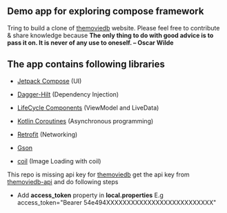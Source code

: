 ## Demo app for exploring compose framework
 Tring to build a clone of [themoviedb]([https://themoviedb.org/]) website. Please feel free to contribute & share knowledge because 
 **The only thing to do with good advice is to pass it on. It is never of any use to oneself. – Oscar Wilde**

## The app contains following libraries

- [Jetpack Compose](https://developer.android.com/jetpack/compose) (UI)

- [Dagger-Hilt](https://dagger.dev/hilt/) (Dependency Injection)

- [LifeCycle Components](https://developer.android.com/topic/libraries/architecture/livedata) (ViewModel and LiveData)

- [Kotlin Coroutines](https://kotlinlang.org/docs/reference/coroutines-overview.html) (Asynchronous programming)

- [Retrofit](https://square.github.io/retrofit/) (Networking)

- [Gson](https://github.com/square/gson) 

- [coil](https://github.com/coil-kt/coil) (Image Loading with coil)


This repo is missing api key for [themoviedb]([https://themoviedb.org/])
get the api key from [themoviedb-api](https://developer.themoviedb.org/reference/movie-top-rated-list) and do following steps
- Add **access_token** property in **local.properties** E.g access_token="Bearer 54e494XXXXXXXXXXXXXXXXXXXXXXXXXX"
